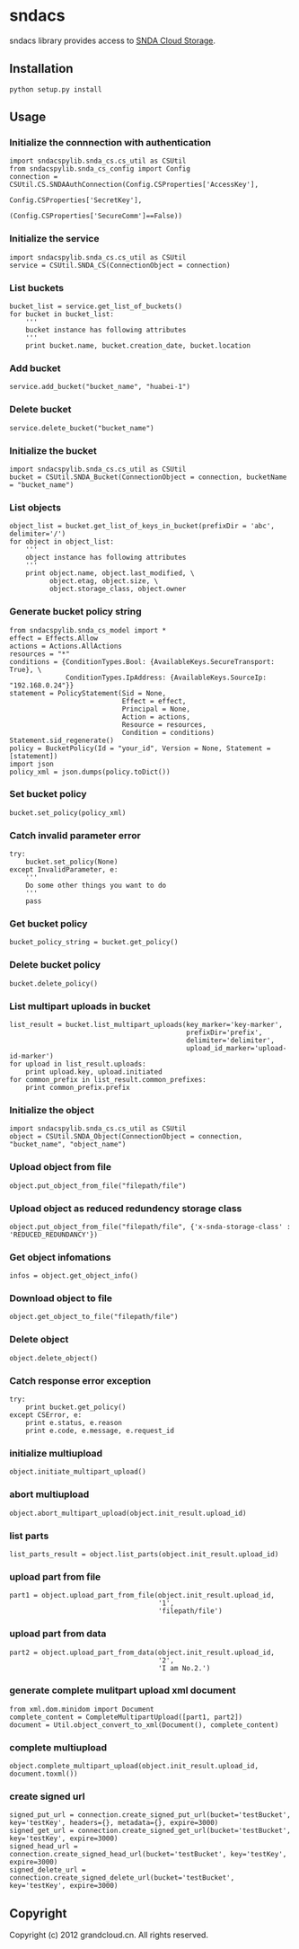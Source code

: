 # sndacs

sndacs library provides access to [SNDA Cloud Storage](http://www.grandcloud.cn/product/ecs).

## Installation

    python setup.py install

## Usage

### Initialize the connnection with authentication

    import sndacspylib.snda_cs.cs_util as CSUtil
    from sndacspylib.snda_cs_config import Config
    connection = CSUtil.CS.SNDAAuthConnection(Config.CSProperties['AccessKey'], 
                                              Config.CSProperties['SecretKey'], 
                                              (Config.CSProperties['SecureComm']==False))

### Initialize the service

    import sndacspylib.snda_cs.cs_util as CSUtil
    service = CSUtil.SNDA_CS(ConnectionObject = connection)

### List buckets

    bucket_list = service.get_list_of_buckets()
    for bucket in bucket_list:
        '''
        bucket instance has following attributes
        '''
        print bucket.name, bucket.creation_date, bucket.location

### Add bucket

    service.add_bucket("bucket_name", "huabei-1")

### Delete bucket

    service.delete_bucket("bucket_name")

### Initialize the bucket

    import sndacspylib.snda_cs.cs_util as CSUtil
    bucket = CSUtil.SNDA_Bucket(ConnectionObject = connection, bucketName = "bucket_name")

### List objects

    object_list = bucket.get_list_of_keys_in_bucket(prefixDir = 'abc', delimiter='/')
    for object in object_list:
        '''
        object instance has following attributes
        '''
    	print object.name, object.last_modified, \
    	      object.etag, object.size, \
    	      object.storage_class, object.owner

### Generate bucket policy string

    from sndacspylib.snda_cs_model import *
    effect = Effects.Allow
    actions = Actions.AllActions
    resources = "*"
    conditions = {ConditionTypes.Bool: {AvailableKeys.SecureTransport: True}, \
                  ConditionTypes.IpAddress: {AvailableKeys.SourceIp: "192.168.0.24"}}
    statement = PolicyStatement(Sid = None, 
                                Effect = effect, 
                                Principal = None, 
                                Action = actions, 
                                Resource = resources, 
                                Condition = conditions)
    Statement.sid_regenerate()
    policy = BucketPolicy(Id = "your_id", Version = None, Statement = [statement])
    import json
    policy_xml = json.dumps(policy.toDict())

### Set bucket policy

    bucket.set_policy(policy_xml)

### Catch invalid parameter error

    try:
        bucket.set_policy(None)
    except InvalidParameter, e:
        '''
        Do some other things you want to do
        '''
    	pass

### Get bucket policy

    bucket_policy_string = bucket.get_policy()

### Delete bucket policy

    bucket.delete_policy()

### List multipart uploads in bucket

    list_result = bucket.list_multipart_uploads(key_marker='key-marker',
                                                prefixDir='prefix',
                                                delimiter='delimiter',
                                                upload_id_marker='upload-id-marker')
    for upload in list_result.uploads:
        print upload.key, upload.initiated
    for common_prefix in list_result.common_prefixes:
        print common_prefix.prefix

### Initialize the object

    import sndacspylib.snda_cs.cs_util as CSUtil
    object = CSUtil.SNDA_Object(ConnectionObject = connection, "bucket_name", "object_name")

### Upload object from file

    object.put_object_from_file("filepath/file")

### Upload object as reduced redundency storage class

    object.put_object_from_file("filepath/file", {'x-snda-storage-class' : 'REDUCED_REDUNDANCY'})

### Get object infomations

    infos = object.get_object_info()

### Download object to file

    object.get_object_to_file("filepath/file")

### Delete object

    object.delete_object()

### Catch response error exception

    try:
        print bucket.get_policy()
    except CSError, e:
    	print e.status, e.reason
    	print e.code, e.message, e.request_id

### initialize multiupload

    object.initiate_multipart_upload()

### abort multiupload

    object.abort_multipart_upload(object.init_result.upload_id)

### list parts

    list_parts_result = object.list_parts(object.init_result.upload_id)

### upload part from file

    part1 = object.upload_part_from_file(object.init_result.upload_id,
                                         '1',
                                         'filepath/file')

### upload part from data

    part2 = object.upload_part_from_data(object.init_result.upload_id,
                                         '2',
                                         'I am No.2.')

### generate complete mulitpart upload xml document

    from xml.dom.minidom import Document
    complete_content = CompleteMultipartUpload([part1, part2])
    document = Util.object_convert_to_xml(Document(), complete_content)

### complete multiupload

    object.complete_multipart_upload(object.init_result.upload_id, document.toxml())

### create signed url

    signed_put_url = connection.create_signed_put_url(bucket='testBucket', key='testKey', headers={}, metadata={}, expire=3000)
    signed_get_url = connection.create_signed_get_url(bucket='testBucket', key='testKey', expire=3000)
    signed_head_url = connection.create_signed_head_url(bucket='testBucket', key='testKey', expire=3000)
    signed_delete_url = connection.create_signed_delete_url(bucket='testBucket', key='testKey', expire=3000)


## Copyright

Copyright (c) 2012 grandcloud.cn.
All rights reserved.
